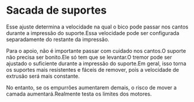 Sacada de suportes
====
Esse ajuste determina a velocidade na qual o bico pode passar nos cantos durante a impressão do suporte.Essa velocidade pode ser configurada separadamente do restante da impressão.

Para o apoio, não é importante passar com cuidado nos cantos.O suporte não precisa ser bonito.Ele só tem que se levantar.O tremor pode ser ajustado o suficiente durante a impressão do suporte.Em geral, isso torna os suportes mais resistentes e fáceis de remover, pois a velocidade de extrusão será mais constante.

No entanto, se os empurrões aumentarem demais, o risco de mover a camada aumentará.Realmente testa os limites dos motores.